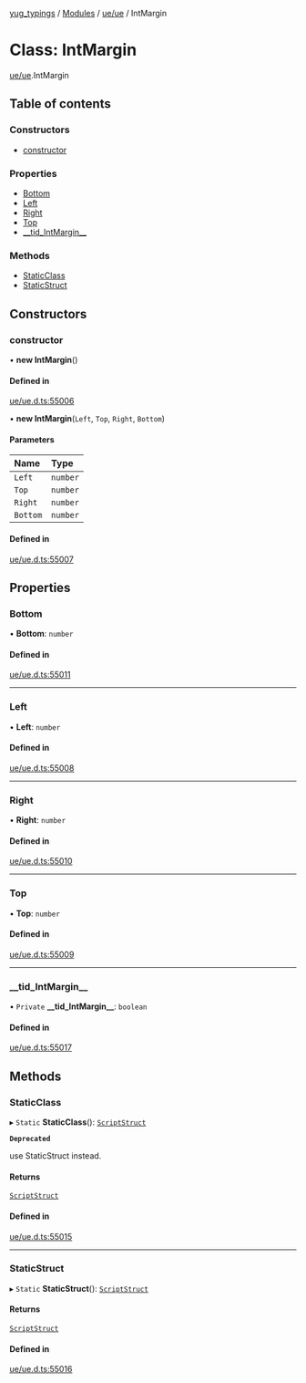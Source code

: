 [yug_typings](../README.md) / [Modules](../modules.md) / [ue/ue](../modules/ue_ue.md) / IntMargin

# Class: IntMargin

[ue/ue](../modules/ue_ue.md).IntMargin

## Table of contents

### Constructors

- [constructor](ue_ue.IntMargin.md#constructor)

### Properties

- [Bottom](ue_ue.IntMargin.md#bottom)
- [Left](ue_ue.IntMargin.md#left)
- [Right](ue_ue.IntMargin.md#right)
- [Top](ue_ue.IntMargin.md#top)
- [\_\_tid\_IntMargin\_\_](ue_ue.IntMargin.md#__tid_intmargin__)

### Methods

- [StaticClass](ue_ue.IntMargin.md#staticclass)
- [StaticStruct](ue_ue.IntMargin.md#staticstruct)

## Constructors

### constructor

• **new IntMargin**()

#### Defined in

[ue/ue.d.ts:55006](https://github.com/YugMetaverse/yug_typings/blob/b7d9b19/ue/ue.d.ts#L55006)

• **new IntMargin**(`Left`, `Top`, `Right`, `Bottom`)

#### Parameters

| Name | Type |
| :------ | :------ |
| `Left` | `number` |
| `Top` | `number` |
| `Right` | `number` |
| `Bottom` | `number` |

#### Defined in

[ue/ue.d.ts:55007](https://github.com/YugMetaverse/yug_typings/blob/b7d9b19/ue/ue.d.ts#L55007)

## Properties

### Bottom

• **Bottom**: `number`

#### Defined in

[ue/ue.d.ts:55011](https://github.com/YugMetaverse/yug_typings/blob/b7d9b19/ue/ue.d.ts#L55011)

___

### Left

• **Left**: `number`

#### Defined in

[ue/ue.d.ts:55008](https://github.com/YugMetaverse/yug_typings/blob/b7d9b19/ue/ue.d.ts#L55008)

___

### Right

• **Right**: `number`

#### Defined in

[ue/ue.d.ts:55010](https://github.com/YugMetaverse/yug_typings/blob/b7d9b19/ue/ue.d.ts#L55010)

___

### Top

• **Top**: `number`

#### Defined in

[ue/ue.d.ts:55009](https://github.com/YugMetaverse/yug_typings/blob/b7d9b19/ue/ue.d.ts#L55009)

___

### \_\_tid\_IntMargin\_\_

• `Private` **\_\_tid\_IntMargin\_\_**: `boolean`

#### Defined in

[ue/ue.d.ts:55017](https://github.com/YugMetaverse/yug_typings/blob/b7d9b19/ue/ue.d.ts#L55017)

## Methods

### StaticClass

▸ `Static` **StaticClass**(): [`ScriptStruct`](ue_ue.ScriptStruct.md)

**`Deprecated`**

use StaticStruct instead.

#### Returns

[`ScriptStruct`](ue_ue.ScriptStruct.md)

#### Defined in

[ue/ue.d.ts:55015](https://github.com/YugMetaverse/yug_typings/blob/b7d9b19/ue/ue.d.ts#L55015)

___

### StaticStruct

▸ `Static` **StaticStruct**(): [`ScriptStruct`](ue_ue.ScriptStruct.md)

#### Returns

[`ScriptStruct`](ue_ue.ScriptStruct.md)

#### Defined in

[ue/ue.d.ts:55016](https://github.com/YugMetaverse/yug_typings/blob/b7d9b19/ue/ue.d.ts#L55016)
